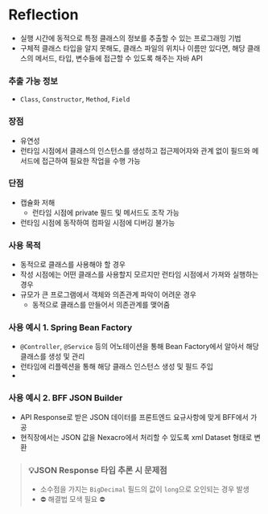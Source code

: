 # Reflection

- 실행 시간에 동적으로 특정 클래스의 정보를 추출할 수 있는 프로그래밍 기법
- 구체적 클래스 타입을 알지 못해도, 클래스 파일의 위치나 이름만 있다면, 해당 클래스의 메서드, 타입, 변수들에 접근할 수 있도록 해주는 자바 API

### 추출 가능 정보
- `Class`, `Constructor`, `Method`, `Field`

### 장점
- 유연성 
- 런타임 시점에서 클래스의 인스턴스를 생성하고 접근제어자와 관계 없이 필드와 메서드에 접근하여 필요한 작업을 수행 가능

### 단점
- 캡슐화 저해
  - 런타임 시점에 private 필드 및 메서드도 조작 가능
- 런타임 시점에 동작하여 컴파일 시점에 디버깅 불가능

### 사용 목적
- 동적으로 클래스를 사용해야 할 경우
- 작성 시점에는 어떤 클래스를 사용할지 모르지만 런타임 시점에서 가져와 실행하는 경우
- 규모가 큰 프로그램에서 객체와 의존관계 파악이 어려운 경우
  - 동적으로 클래스를 만들어서 의존관계를 맺어줌

### 사용 예시 1. Spring Bean Factory
- `@Controller`, `@Service` 등의 어노테이션을 통해 Bean Factory에서 알아서 해당 클래스를 생성 및 관리
- 런타임에 리플렉션을 통해 해당 클래스 인스턴스 생성 및 필드 주입
- 
### 사용 예시 2. BFF JSON Builder
- API Response로 받은 JSON 데이터를 프론트엔드 요규사항에 맞게 BFF에서 가공
- 현직장에서는 JSON 값을 Nexacro에서 처리할 수 있도록 xml Dataset 형태로 변환 

> ### 💡JSON Response 타입 추론 시 문제점
> - 소수점을 가지는 `BigDecimal` 필드의 값이 `long`으로 오인되는 경우 발생
> - ⛔️ 해결법 모색 필요 ⛔️
